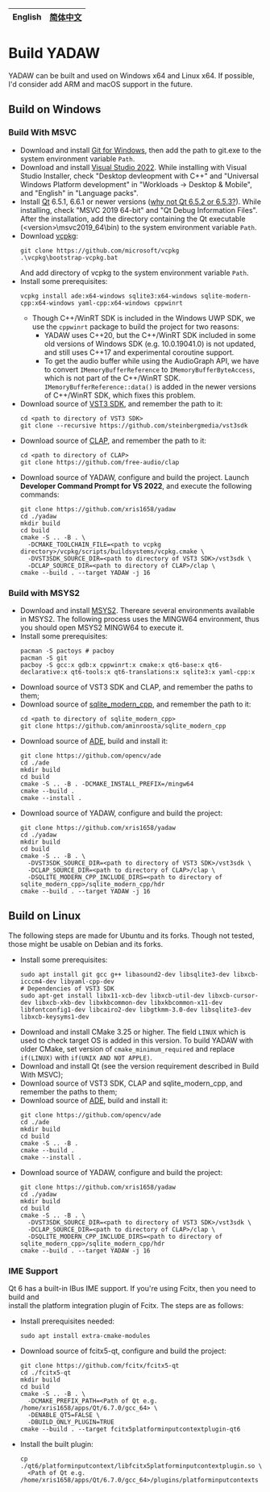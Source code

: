 | English | [简体中文](./BUILD-zh.md) |
| ------- | ------------------------- |

# Build YADAW

YADAW can be built and used on Windows x64 and Linux x64. If possible, I'd
consider add ARM and macOS support in the future.

## Build on Windows

### Build With MSVC

- Download and install [Git for Windows](https://git-scm.com/download/win), then
  add the path to git.exe to the system environment variable `Path`.
- Download and install [Visual Studio 2022](https://visualstudio.microsoft.com/downloads/).
  While installing with Visual Studio Installer, check "Desktop devleopment with
  C++" and "Universal Windows Platform development" in "Workloads -> Desktop &
  Mobile", and "English" in "Language packs".
- Install [Qt](https://www.qt.io/download-open-source) 6.5.1, 6.6.1 or newer
  versions ([why not Qt 6.5.2 or 6.5.3?](https://bugreports.qt.io/browse/QTBUG-117852)).
  While installing, check "MSVC 2019 64-bit" and "Qt Debug Information Files".
  After the installation, add the directory containing the Qt executable (<Qt
  install directory>\<version>\msvc2019_64\bin) to the system environment
  variable `Path`.
- Download [vcpkg](https://github.com/microsoft/vcpkg):
  ```shell
  git clone https://github.com/microsoft/vcpkg
  .\vcpkg\bootstrap-vcpkg.bat
  ```
  And add directory of vcpkg to the system environment variable `Path`.
- Install some prerequisites:
  ```shell
  vcpkg install ade:x64-windows sqlite3:x64-windows sqlite-modern-cpp:x64-windows yaml-cpp:x64-windows cppwinrt
  ```
  - Though C++/WinRT SDK is included in the Windows UWP SDK, we use the
    `cppwinrt` package to build the project for two reasons:
    - YADAW uses C++20, but the C++/WinRT SDK included in some old versions of
      Windows SDK (e.g. 10.0.19041.0) is not updated, and still uses C++17 and
      experimental coroutine support.
    - To get the audio buffer while using the AudioGraph API, we have to convert
      `IMemoryBufferReference` to `IMemoryBufferByteAccess`, which is not part
      of the C++/WinRT SDK. `IMemoryBufferReference::data()` is added in the
      newer versions of C++/WinRT SDK, which fixes this problem.
- Download source of [VST3 SDK](https://github.com/steinbergmedia/vst3sdk),
  and remember the path to it:
  ```shell
  cd <path to directory of VST3 SDK>
  git clone --recursive https://github.com/steinbergmedia/vst3sdk
  ```
- Download source of [CLAP](https://github.com/free-audio/clap),
  and remember the path to it:
  ```shell
  cd <path to directory of CLAP>
  git clone https://github.com/free-audio/clap
  ```
- Download source of YADAW, configure and build the project. Launch **Developer
  Command Prompt for VS 2022**, and execute the following commands:
  ```shell
  git clone https://github.com/xris1658/yadaw
  cd ./yadaw
  mkdir build
  cd build
  cmake -S .. -B . \
    -DCMAKE_TOOLCHAIN_FILE=<path to vcpkg directory>/vcpkg/scripts/buildsystems/vcpkg.cmake \
    -DVST3SDK_SOURCE_DIR=<path to directory of VST3 SDK>/vst3sdk \
    -DCLAP_SOURCE_DIR=<path to directory of CLAP>/clap \
  cmake --build . --target YADAW -j 16
  ```

### Build with MSYS2

- Download and install [MSYS2](https://www.msys2.org/).
  Thereare several environments available in MSYS2. The following process uses
  the MINGW64 environment, thus you should open MSYS2 MINGW64 to execute it.
- Install some prerequisites:
  ```shell
  pacman -S pactoys # pacboy
  pacman -S git
  pacboy -S gcc:x gdb:x cppwinrt:x cmake:x qt6-base:x qt6-declarative:x qt6-tools:x qt6-translations:x sqlite3:x yaml-cpp:x
  ```
- Download source of VST3 SDK and CLAP, and remember the paths to them;
- Download source of [sqlite_modern_cpp](https://github.com/aminroosta/sqlite_modern_cpp),
  and remember the path to it:
  ```shell
  cd <path to directory of sqlite_modern_cpp>
  git clone https://github.com/aminroosta/sqlite_modern_cpp
  ```
- Download source of [ADE](https://github.com/opencv/ade), build and install it:
  ```shell
  git clone https://github.com/opencv/ade
  cd ./ade
  mkdir build
  cd build
  cmake -S .. -B . -DCMAKE_INSTALL_PREFIX=/mingw64
  cmake --build .
  cmake --install .
  ```
- Download source of YADAW, configure and build the project:
  ```shell
  git clone https://github.com/xris1658/yadaw
  cd ./yadaw
  mkdir build
  cd build
  cmake -S .. -B . \
    -DVST3SDK_SOURCE_DIR=<path to directory of VST3 SDK>/vst3sdk \
    -DCLAP_SOURCE_DIR=<path to directory of CLAP>/clap \
    -DSQLITE_MODERN_CPP_INCLUDE_DIRS=<path to directory of sqlite_modern_cpp>/sqlite_modern_cpp/hdr
  cmake --build . --target YADAW -j 16
  ```

## Build on Linux
The following steps are made for Ubuntu and its forks. Though not tested, those
might be usable on Debian and its forks.

- Install some prerequisites:
  ```shell
  sudo apt install git gcc g++ libasound2-dev libsqlite3-dev libxcb-icccm4-dev libyaml-cpp-dev
  # Dependencies of VST3 SDK
  sudo apt-get install libx11-xcb-dev libxcb-util-dev libxcb-cursor-dev libxcb-xkb-dev libxkbcommon-dev libxkbcommon-x11-dev libfontconfig1-dev libcairo2-dev libgtkmm-3.0-dev libsqlite3-dev libxcb-keysyms1-dev
  ```
- Download and install CMake 3.25 or higher. The field `LINUX` which is used to
  check target OS is added in this version. To build YADAW with older CMake,
  set version of `cmake_minimum_required` and replace `if(LINUX)` with
  `if(UNIX AND NOT APPLE)`.
- Download and install Qt (see the version requirement described in
  Build With MSVC);
- Download source of VST3 SDK, CLAP and sqlite_modern_cpp, and remember the
  paths to them;
- Download source of [ADE](https://github.com/opencv/ade), build and install it:
  ```shell
  git clone https://github.com/opencv/ade
  cd ./ade
  mkdir build
  cd build
  cmake -S .. -B .
  cmake --build .
  cmake --install .
  ```
- Download source of YADAW, configure and build the project:
  ```shell
  git clone https://github.com/xris1658/yadaw
  cd ./yadaw
  mkdir build
  cd build
  cmake -S .. -B . \
    -DVST3SDK_SOURCE_DIR=<path to directory of VST3 SDK>/vst3sdk \
    -DCLAP_SOURCE_DIR=<path to directory of CLAP>/clap \
    -DSQLITE_MODERN_CPP_INCLUDE_DIRS=<path to directory of sqlite_modern_cpp>/sqlite_modern_cpp/hdr
  cmake --build . --target YADAW -j 16
  ```

### IME Support

Qt 6 has a built-in IBus IME support. If you're using Fcitx, then you need to build and  
install the platform integration plugin of Fcitx. The steps are as follows:
- Install prerequisites needed:
  ```shell
  sudo apt install extra-cmake-modules
   ```
- Download source of fcitx5-qt, configure and build the project:
  ```shell
  git clone https://github.com/fcitx/fcitx5-qt
  cd ./fcitx5-qt
  mkdir build
  cd build
  cmake -S .. -B . \
    -DCMAKE_PREFIX_PATH=<Path of Qt e.g. /home/xris1658/apps/Qt/6.7.0/gcc_64> \
    -DENABLE_QT5=FALSE \
    -DBUILD_ONLY_PLUGIN=TRUE
  cmake --build . --target fcitx5platforminputcontextplugin-qt6
  ```

- Install the built plugin:
  ```shell
  cp ./qt6/platforminputcontext/libfcitx5platforminputcontextplugin.so \
    <Path of Qt e.g. /home/xris1658/apps/Qt/6.7.0/gcc_64>/plugins/platforminputcontexts
  ```
